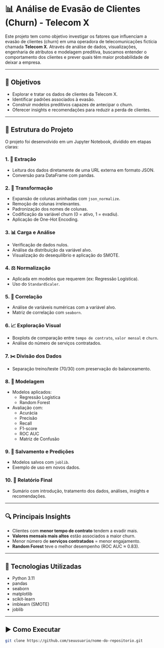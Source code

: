 # 📊 Análise de Evasão de Clientes (Churn) - Telecom X

Este projeto tem como objetivo investigar os fatores que influenciam a evasão de clientes (churn) em uma operadora de telecomunicações fictícia chamada **Telecom X**. Através de análise de dados, visualizações, engenharia de atributos e modelagem preditiva, buscamos entender o comportamento dos clientes e prever quais têm maior probabilidade de deixar a empresa.

---

## 🧠 Objetivos

- Explorar e tratar os dados de clientes da Telecom X.
- Identificar padrões associados à evasão.
- Construir modelos preditivos capazes de antecipar o churn.
- Oferecer insights e recomendações para reduzir a perda de clientes.

---

## 📁 Estrutura do Projeto

O projeto foi desenvolvido em um Jupyter Notebook, dividido em etapas claras:

### 1. 📌 Extração
- Leitura dos dados diretamente de uma URL externa em formato JSON.
- Conversão para DataFrame com pandas.

### 2. 🧼 Transformação
- Expansão de colunas aninhadas com `json_normalize`.
- Remoção de colunas irrelevantes.
- Padronização dos nomes de colunas.
- Codificação da variável churn (0 = ativo, 1 = evadiu).
- Aplicação de One-Hot Encoding.

### 3. 📊 Carga e Análise
- Verificação de dados nulos.
- Análise da distribuição da variável alvo.
- Visualização do desequilíbrio e aplicação do SMOTE.

### 4. ⚖️ Normalização
- Aplicada em modelos que requerem (ex: Regressão Logística).
- Uso do `StandardScaler`.

### 5. 🔁 Correlação
- Análise de variáveis numéricas com a variável alvo.
- Matriz de correlação com `seaborn`.

### 6. 📈 Exploração Visual
- Boxplots de comparação entre `tempo de contrato`, `valor mensal` e `churn`.
- Análise do número de serviços contratados.

### 7. ✂️ Divisão dos Dados
- Separação treino/teste (70/30) com preservação do balanceamento.

### 8. 🤖 Modelagem
- Modelos aplicados:
  - Regressão Logística
  - Random Forest
- Avaliação com:
  - Acurácia
  - Precisão
  - Recall
  - F1-score
  - ROC AUC
  - Matriz de Confusão

### 9. 💾 Salvamento e Predições
- Modelos salvos com `joblib`.
- Exemplo de uso em novos dados.

### 10. 📝 Relatório Final
- Sumário com introdução, tratamento dos dados, análises, insights e recomendações.

---

## 🔍 Principais Insights

- Clientes com **menor tempo de contrato** tendem a evadir mais.
- **Valores mensais mais altos** estão associados a maior churn.
- Menor número de **serviços contratados** = menor engajamento.
- **Random Forest** teve o melhor desempenho (ROC AUC ≈ 0.83).

---

## 📌 Tecnologias Utilizadas

- Python 3.11
- pandas
- seaborn
- matplotlib
- scikit-learn
- imblearn (SMOTE)
- joblib

---

## ▶️ Como Executar

```bash
git clone https://github.com/seuusuario/nome-do-repositorio.git
